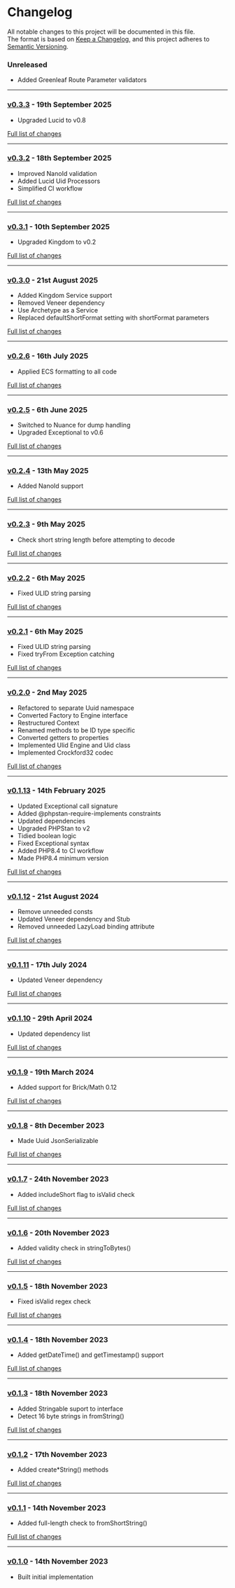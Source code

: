 # Changelog

All notable changes to this project will be documented in this file.<br>
The format is based on [Keep a Changelog](https://keepachangelog.com/en/1.0.0/),
and this project adheres to [Semantic Versioning](https://semver.org/spec/v2.0.0.html).

### Unreleased
- Added Greenleaf Route Parameter validators

---

### [v0.3.3](https://github.com/decodelabs/guidance/commits/v0.3.3) - 19th September 2025

- Upgraded Lucid to v0.8

[Full list of changes](https://github.com/decodelabs/guidance/compare/v0.3.2...v0.3.3)

---

### [v0.3.2](https://github.com/decodelabs/guidance/commits/v0.3.2) - 18th September 2025

- Improved NanoId validation
- Added Lucid Uid Processors
- Simplified CI workflow

[Full list of changes](https://github.com/decodelabs/guidance/compare/v0.3.1...v0.3.2)

---

### [v0.3.1](https://github.com/decodelabs/guidance/commits/v0.3.1) - 10th September 2025

- Upgraded Kingdom to v0.2

[Full list of changes](https://github.com/decodelabs/guidance/compare/v0.3.0...v0.3.1)

---

### [v0.3.0](https://github.com/decodelabs/guidance/commits/v0.3.0) - 21st August 2025

- Added Kingdom Service support
- Removed Veneer dependency
- Use Archetype as a Service
- Replaced defaultShortFormat setting with shortFormat parameters

[Full list of changes](https://github.com/decodelabs/guidance/compare/v0.2.6...v0.3.0)

---

### [v0.2.6](https://github.com/decodelabs/guidance/commits/v0.2.6) - 16th July 2025

- Applied ECS formatting to all code

[Full list of changes](https://github.com/decodelabs/guidance/compare/v0.2.5...v0.2.6)

---

### [v0.2.5](https://github.com/decodelabs/guidance/commits/v0.2.5) - 6th June 2025

- Switched to Nuance for dump handling
- Upgraded Exceptional to v0.6

[Full list of changes](https://github.com/decodelabs/guidance/compare/v0.2.4...v0.2.5)

---

### [v0.2.4](https://github.com/decodelabs/guidance/commits/v0.2.4) - 13th May 2025

- Added NanoId support

[Full list of changes](https://github.com/decodelabs/guidance/compare/v0.2.3...v0.2.4)

---

### [v0.2.3](https://github.com/decodelabs/guidance/commits/v0.2.3) - 9th May 2025

- Check short string length before attempting to decode

[Full list of changes](https://github.com/decodelabs/guidance/compare/v0.2.2...v0.2.3)

---

### [v0.2.2](https://github.com/decodelabs/guidance/commits/v0.2.2) - 6th May 2025

- Fixed ULID string parsing

[Full list of changes](https://github.com/decodelabs/guidance/compare/v0.2.1...v0.2.2)

---

### [v0.2.1](https://github.com/decodelabs/guidance/commits/v0.2.1) - 6th May 2025

- Fixed ULID string parsing
- Fixed tryFrom Exception catching

[Full list of changes](https://github.com/decodelabs/guidance/compare/v0.2.0...v0.2.1)

---

### [v0.2.0](https://github.com/decodelabs/guidance/commits/v0.2.0) - 2nd May 2025

- Refactored to separate Uuid namespace
- Converted Factory to Engine interface
- Restructured Context
- Renamed methods to be ID type specific
- Converted getters to properties
- Implemented Ulid Engine and Uid class
- Implemented Crockford32 codec

[Full list of changes](https://github.com/decodelabs/guidance/compare/v0.1.13...v0.2.0)

---

### [v0.1.13](https://github.com/decodelabs/guidance/commits/v0.1.13) - 14th February 2025

- Updated Exceptional call signature
- Added @phpstan-require-implements constraints
- Updated dependencies
- Upgraded PHPStan to v2
- Tidied boolean logic
- Fixed Exceptional syntax
- Added PHP8.4 to CI workflow
- Made PHP8.4 minimum version

[Full list of changes](https://github.com/decodelabs/guidance/compare/v0.1.12...v0.1.13)

---

### [v0.1.12](https://github.com/decodelabs/guidance/commits/v0.1.12) - 21st August 2024

- Remove unneeded consts
- Updated Veneer dependency and Stub
- Removed unneeded LazyLoad binding attribute

[Full list of changes](https://github.com/decodelabs/guidance/compare/v0.1.11...v0.1.12)

---

### [v0.1.11](https://github.com/decodelabs/guidance/commits/v0.1.11) - 17th July 2024

- Updated Veneer dependency

[Full list of changes](https://github.com/decodelabs/guidance/compare/v0.1.10...v0.1.11)

---

### [v0.1.10](https://github.com/decodelabs/guidance/commits/v0.1.10) - 29th April 2024

- Updated dependency list

[Full list of changes](https://github.com/decodelabs/guidance/compare/v0.1.9...v0.1.10)

---

### [v0.1.9](https://github.com/decodelabs/guidance/commits/v0.1.9) - 19th March 2024

- Added support for Brick/Math 0.12

[Full list of changes](https://github.com/decodelabs/guidance/compare/v0.1.8...v0.1.9)

---

### [v0.1.8](https://github.com/decodelabs/guidance/commits/v0.1.8) - 8th December 2023

- Made Uuid JsonSerializable

[Full list of changes](https://github.com/decodelabs/guidance/compare/v0.1.7...v0.1.8)

---

### [v0.1.7](https://github.com/decodelabs/guidance/commits/v0.1.7) - 24th November 2023

- Added includeShort flag to isValid check

[Full list of changes](https://github.com/decodelabs/guidance/compare/v0.1.6...v0.1.7)

---

### [v0.1.6](https://github.com/decodelabs/guidance/commits/v0.1.6) - 20th November 2023

- Added validity check in stringToBytes()

[Full list of changes](https://github.com/decodelabs/guidance/compare/v0.1.5...v0.1.6)

---

### [v0.1.5](https://github.com/decodelabs/guidance/commits/v0.1.5) - 18th November 2023

- Fixed isValid regex check

[Full list of changes](https://github.com/decodelabs/guidance/compare/v0.1.4...v0.1.5)

---

### [v0.1.4](https://github.com/decodelabs/guidance/commits/v0.1.4) - 18th November 2023

- Added getDateTime() and getTimestamp() support

[Full list of changes](https://github.com/decodelabs/guidance/compare/v0.1.3...v0.1.4)

---

### [v0.1.3](https://github.com/decodelabs/guidance/commits/v0.1.3) - 18th November 2023

- Added Stringable suport to interface
- Detect 16 byte strings in fromString()

[Full list of changes](https://github.com/decodelabs/guidance/compare/v0.1.2...v0.1.3)

---

### [v0.1.2](https://github.com/decodelabs/guidance/commits/v0.1.2) - 17th November 2023

- Added create*String() methods

[Full list of changes](https://github.com/decodelabs/guidance/compare/v0.1.1...v0.1.2)

---

### [v0.1.1](https://github.com/decodelabs/guidance/commits/v0.1.1) - 14th November 2023

- Added full-length check to fromShortString()

[Full list of changes](https://github.com/decodelabs/guidance/compare/v0.1.0...v0.1.1)

---

### [v0.1.0](https://github.com/decodelabs/guidance/commits/v0.1.0) - 14th November 2023

- Built initial implementation
